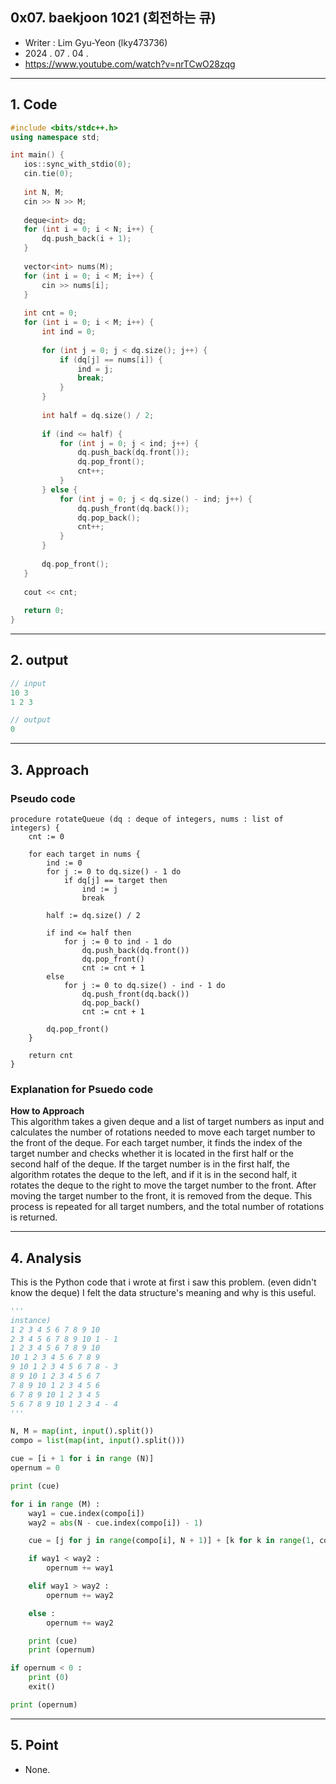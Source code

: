 ## 0x07. baekjoon 1021 (회전하는 큐)
- Writer : Lim Gyu-Yeon (lky473736)  
- 2024 . 07 . 04 .
- https://www.youtube.com/watch?v=nrTCwO28zqg


------


## 1. Code
 ```cpp
#include <bits/stdc++.h>
using namespace std;

int main() {
    ios::sync_with_stdio(0);
    cin.tie(0);
    
    int N, M;
    cin >> N >> M;
    
    deque<int> dq;
    for (int i = 0; i < N; i++) {
        dq.push_back(i + 1);
    }
    
    vector<int> nums(M);
    for (int i = 0; i < M; i++) {
        cin >> nums[i];
    }
    
    int cnt = 0;
    for (int i = 0; i < M; i++) {
        int ind = 0;
        
        for (int j = 0; j < dq.size(); j++) {
            if (dq[j] == nums[i]) {
                ind = j;
                break;
            }
        }
        
        int half = dq.size() / 2;
        
        if (ind <= half) {
            for (int j = 0; j < ind; j++) {
                dq.push_back(dq.front());
                dq.pop_front();
                cnt++;
            }
        } else {
            for (int j = 0; j < dq.size() - ind; j++) {
                dq.push_front(dq.back());
                dq.pop_back();
                cnt++;
            }
        }
        
        dq.pop_front();
    }
    
    cout << cnt;
    
    return 0;
}

 ```

***

## 2. output
 ```cpp
// input
10 3
1 2 3
```

```cpp
// output
0
```

***

## 3. Approach
### Pseudo code
```pseudocode
procedure rotateQueue (dq : deque of integers, nums : list of integers) {
    cnt := 0

    for each target in nums {
        ind := 0
        for j := 0 to dq.size() - 1 do
            if dq[j] == target then
                ind := j
                break

        half := dq.size() / 2

        if ind <= half then
            for j := 0 to ind - 1 do
                dq.push_back(dq.front())
                dq.pop_front()
                cnt := cnt + 1
        else
            for j := 0 to dq.size() - ind - 1 do
                dq.push_front(dq.back())
                dq.pop_back()
                cnt := cnt + 1
        
        dq.pop_front()
    }

    return cnt
}
```

### Explanation for Psuedo code
**How to Approach**   
This algorithm takes a given deque and a list of target numbers as input and calculates the number of rotations needed to move each target number to the front of the deque. For each target number, it finds the index of the target number and checks whether it is located in the first half or the second half of the deque. If the target number is in the first half, the algorithm rotates the deque to the left, and if it is in the second half, it rotates the deque to the right to move the target number to the front. After moving the target number to the front, it is removed from the deque. This process is repeated for all target numbers, and the total number of rotations is returned.
***

## 4. Analysis

This is the Python code that i wrote at first i saw this problem. (even didn't know the deque) I felt the data structure's meaning and why is this useful.

```python
'''
instance)
1 2 3 4 5 6 7 8 9 10
2 3 4 5 6 7 8 9 10 1 - 1
1 2 3 4 5 6 7 8 9 10
10 1 2 3 4 5 6 7 8 9
9 10 1 2 3 4 5 6 7 8 - 3
8 9 10 1 2 3 4 5 6 7
7 8 9 10 1 2 3 4 5 6
6 7 8 9 10 1 2 3 4 5
5 6 7 8 9 10 1 2 3 4 - 4
'''

N, M = map(int, input().split())
compo = list(map(int, input().split()))

cue = [i + 1 for i in range (N)]
opernum = 0

print (cue)

for i in range (M) :
    way1 = cue.index(compo[i])
    way2 = abs(N - cue.index(compo[i]) - 1)

    cue = [j for j in range(compo[i], N + 1)] + [k for k in range(1, compo[i])]

    if way1 < way2 : 
        opernum += way1

    elif way1 > way2 :
        opernum += way2

    else : 
        opernum += way2

    print (cue)
    print (opernum)

if opernum < 0 :
    print (0)
    exit()

print (opernum)
```

***

## 5. Point

- None.
